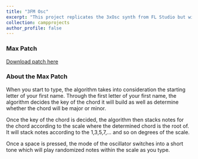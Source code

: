 ```yaml
---
title: "3FM Osc"
excerpt: "This project replicates the 3xOsc synth from FL Studio but with additional FM/AM Synthesis. This was made in Max 8."
collection: campprojects
author_profile: false
---
```

### Max Patch
[Download patch here](http://academicpages.github.io/files/paper1.pdf)

### About the Max Patch

 When you start to type, the algorithm takes into consideration the starting letter of your first name. Through the first letter of your first name, the algorithm decides the key of the chord it will build as well as determine whether the chord will be major or minor.

Once the key of the chord is decided, the algorithm then stacks notes for the chord according to the scale where the determined chord is the root of. It will stack notes according to the 1,3,5,7,... and so on degrees of the scale.

Once a space is pressed, the mode of the oscillator switches into a short tone which will play randomized notes within the scale as you type.
